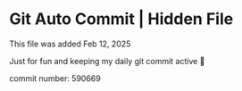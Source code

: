 # Git Auto Commit | Hidden File

This file was added Feb 12, 2025

Just for fun and keeping my daily git commit active 🤪

commit number: 590669
